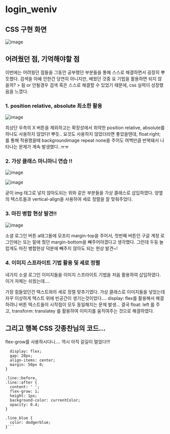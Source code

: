 # login_weniv
## CSS 구현 화면

![image](https://user-images.githubusercontent.com/100753588/163707174-2d99745e-5bfa-4522-8ee7-9b7cdae5de93.png)

## 어려웠던 점, 기억해야할 점
이번에는 어려웠던 점들을 그동안 공부했던 부분들을 통해 스스로 해결하면서 굉장히 뿌듯했다.
검색을 아예 안한건 당연히 아니지만, 배웠던 것중 요 기법을 활용하면 되지 않을까? > 됨 or 안될경우 검색 혹은 스스로 해결할 수 있었기 때문에, css 실력이 성장했음을 느꼈다.

### 1. position relative, absolute 최소한 활용
![image](https://user-images.githubusercontent.com/100753588/163707284-fa58e4fb-bf34-4267-b652-4ac66c6df2c4.png)

최상단 우측의 X 버튼을 제외하고는 확장성에서 취약한 position relative, absolute를 하나도 사용하지 않았다! 뿌듯..
요것도 사용하지 않았더라면 좋았을텐데, float:right; 를 통해 적용했을때 backgroundimage repeat none을 주어도 여백만큼 반복돼서 나타나는 문제가 계속 발생했다..ㅠㅠ


### 2. 가상 클래스 마니마니 연습 !!
![image](https://user-images.githubusercontent.com/100753588/163707219-9a12867c-dec5-4a1f-9aa5-8d057286a320.png)

![image](https://user-images.githubusercontent.com/100753588/163707211-5010cfc8-899a-42de-9de4-86e8de0f9277.png)

굳이 img 태그로 넣지 않아도되는 위와 같은 부분들을 가상 클래스로 삽입하였다.
양옆의 텍스트들과 vertical-align을 사용하여 세로 정렬을 잘 맞춰주었다.

### 3. 마진 병합 현상 발견!!
![image](https://user-images.githubusercontent.com/100753588/163707114-491bd2e0-8f46-435d-9b4a-4e45b7497199.png)

소셜 로그인 버튼 a태그들에 모조리 margin-top을 주어서, 첫번째 버튼인 구글 계정 로그인에는 또는 밑에 줬던 margin-bottom을 빼주어야겠다고 생각했다.
그런데 두둥 놀랍게도 마진 병합현상 덕분에 빼주지 않아도 되는 현상 발견~!

### 4. 이미지 스프라이트 기법 활용 및 세로 정렬
네가지 소셜 로그인 이미지들을 이미지 스프라이트 기법을 처음 활용하여 삽입하였다. 이거 자체는 쉬웠는데....

가장 힘들었던건 텍스트와의 세로 정렬 맞추기였다.
가상 클래스로 이미지들을 넣었는데 자꾸 이상하게 텍스트 위에 빈공간이 생기는것이었다.... display: flex를 활용해서 해결하려니 버튼 텍스트들의 시작점이 모두 동일해지는 문제 발생...
결국 float: left 를 주고, transform: translatey 를 활용하여 이미지를 움직여주는 것으로 해결하였다.

## 그리고 행복 CSS 갓종찬님의 코드...
flex-grow를 사용하시다니.... 역시 아직 갈길이 멀었다!!!
```.line {
  display: flex; 
  gap: 20px;
  align-items: center;
  margin: 50px 0;
}

.line::before,
.line::after {
  content: ' '; 
  flex-grow: 1;
  height: 1px;
  background-color: currentColor;
  opacity: 0.4;
}

.line_blue {
  color: dodgerblue;
}```

